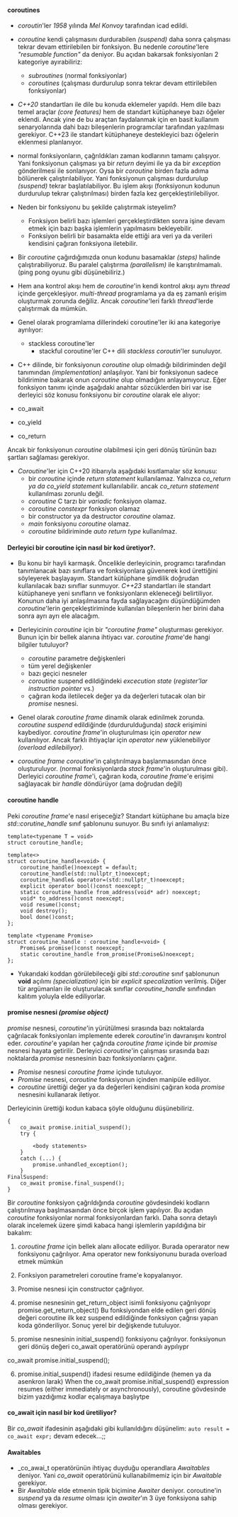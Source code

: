 #### coroutines
* _coroutin_'ler _1958_ yılında _Mel Konvoy_ tarafından icad edildi. 
  
* _coroutine_ kendi çalışmasını durdurabilen _(suspend)_ daha sonra çalışması tekrar devam ettirilebilen bir fonksiyon. Bu nedenle _coroutine_'lere _"resumable function"_ da deniyor. Bu açıdan bakarsak fonksiyonları 2 kategoriye ayırabiliriz:
  * _subroutines_ (normal fonksiyonlar)
  * _coroutines_ (çalışması durdurulup sonra tekrar devam ettirilebilen fonksiyonlar)
  
* _C++20_ standartları ile dile bu konuda eklemeler yapıldı. Hem dile bazı temel araçlar _(core features)_ hem de standart kütüphaneye bazı öğeler eklendi. 
Ancak yine de bu araçtan faydalanmak için en basit kullanım senaryolarında dahi bazı bileşenlerin programcılar tarafından yazılması gerekiyor. 
C++23 ile standart kütüphaneye destekleyici bazı öğelerin eklenmesi planlanıyor.

* normal fonksiyonların, çağrıldıkları zaman kodlarının tamamı çalışıyor. 
Yani fonksiyonun çalışması ya bir _return_ deyimi ile ya da bir _exception_ gönderilmesi ile sonlanıyor. 
Oysa bir _coroutine_ birden fazla adıma bölünerek çalıştırılabiliyor. 
Yani fonksiyonun çalışması durdurulup _(suspend)_ tekrar başlatılabiliyor. 
Bu işlem akışı (fonksiyonun kodunun durdurulup tekrar çalıştırılması) birden fazla kez gerçekleştirilebiliyor.

* Neden bir fonksiyonu bu şekilde çalıştırmak isteyelim? 
  * Fonksiyon belirli bazı işlemleri gerçekleştirdikten sonra işine devam etmek için bazı başka işlemlerin yapılmasını bekleyebilir.
  * Fonksiyon belirli bir basamakta elde ettiği ara veri ya da verileri kendisini çağıran fonksiyona iletebilir.

* Bir _coroutine_ çağırdığımızda onun kodunu basamaklar _(steps)_ halinde çalıştırabiliyoruz. 
Bu paralel çalıştırma _(parallelism)_ ile karıştırılmamalı. 
(ping pong oyunu gibi düşünebiliriz.)
* Hem ana kontrol akışı hem de _coroutine_'in kendi kontrol akışı aynı _thread_ içinde gerçekleşiyor. 
_multi-thread_ programlama ya da eş zamanlı erişim oluşturmak zorunda değiliz. 
Ancak _coroutine_'leri farklı _thread_'lerde çalıştırmak da mümkün.
* Genel olarak programlama dillerindeki coroutine'ler iki ana kategoriye ayrılıyor:
	* stackless coroutine'ler
        * stackful coroutine'ler
C++ dili _stackless coroutin_'ler sunuluyor.

* C++ dilinde, bir fonksiyonun _coroutine_ olup olmadığı bildiriminden değil tanımından _(implementation)_ anlaşılıyor. 
Yani bir fonksiyonun sadece bildirimine bakarak onun _coroutine_ olup olmadığını anlayamıyoruz. 
Eğer fonksiyon tanımı içinde aşağıdaki anahtar sözcüklerden biri var ise derleyici söz konusu fonksiyonu bir _coroutine_ olarak ele alıyor:
 * co_await
 * co_yield
 * co_return

Ancak bir fonksiyonun _coroutine_ olabilmesi için geri dönüş türünün bazı şartları sağlaması gerekiyor.

* _Coroutine_'ler için C++20 itibarıyla aşağıdaki kısıtlamalar söz konusu:
  * bir _coroutine_ içinde _return statement_ kullanılamaz. Yalnızca _co_return _ya da_ co_yield statement_ kullanılabilir. ancak _co_return statement_ kullanılması zorunlu değil.
  * _coroutine_ C tarzı bir _variadic_ fonksiyon olamaz.
  * _coroutine constexpr_ fonksiyon olamaz
  * bir constructor ya da destructor _coroutine_ olamaz.
  * _main_ fonksiyonu _coroutine_ olamaz.
  * _coroutine_ bildiriminde _auto return type_ kullanılmaz.

#### Derleyici bir coroutine için nasıl bir kod üretiyor?.
* Bu konu bir hayli karmaşık. Öncelikle derleyicinin, programcı tarafından tanımlanacak bazı sınıflara ve fonksiyonlara güvenerek kod ürettiğini söyleyerek başlayayım. Standart kütüphane şimdilik doğrudan kullanılacak bazı sınıflar sunmuyor. 
_C++23_ standartları ile standart kütüphaneye yeni sınıfların ve fonksiyonların ekleneceği belirtiliyor. 
Konunun daha iyi anlaşılmasına fayda sağlayacağını düşündüğümden _coroutine_'lerin gerçekleştiriminde kullanılan bileşenlerin her birini daha sonra ayrı ayrı ele alacağım.

* Derleyicinin _coroutine_ için bir _"coroutine frame"_ oluşturması gerekiyor. 
Bunun için bir bellek alanına ihtiyacı var. _coroutine frame_'de hangi bilgiler tutuluyor?
  * _coroutine_ parametre değişkenleri
  * tüm yerel değişkenler
  * bazı geçici nesneler
  * _coroutine_ suspend edildiğindeki _excecution state_ (_register'lar instruction pointer_ vs.)
  * çağıran koda iletilecek değer ya da değerleri tutacak olan bir _promise_ nesnesi.

* Genel olarak _coroutine frame_ dinamik olarak edinilmek zorunda. 
_coroutine suspend_ edildiğinde (durdurulduğunda) _stack_ erişimini kaybediyor. 
_coroutine frame_'in oluşturulması için _operator new_ kullanılıyor. 
Ancak farklı ihtiyaçlar için _operator new_ yüklenebiliyor _(overload edilebiliyor)_.

* _coroutine frame_ _coroutine_'in çalıştırılmaya başlanmasından önce oluşturuluyor. 
(normal fonksiyonlarda _stack frame_'in oluşturulması gibi). 
Derleyici _coroutine frame_'i,  çağıran koda, _coroutine frame_'e erişimi sağlayacak bir _handle_ döndürüyor (ama doğrudan değil)

#### coroutine handle
Peki _coroutine frame_'e nasıl erişeceğiz? Standart kütüphane bu amaçla bize _std::corutine_handle_ sınıf şablonunu sunuyor. Bu sınıfı iyi anlamalıyız:
```
template<typename T = void>
struct coroutine_handle;

template<>
struct coroutine_handle<void> {
	coroutine_handle()noexcept = default;
	coroutine_handle(std::nullptr_t)noexcept;
	coroutine_handle& operator=(std::nullptr_t)noexcept;
	explicit operator bool()const noexcept;
	static coroutine_handle from_address(void* adr) noexcept;
	void* to_address()const noexcept;
	void resume()const;
	void destroy();
	bool done()const;
};

template <typename Promise>
struct coroutine_handle : coroutine_handle<void> {
	Promise& promise()const noexcept;
	static coroutine_handle from_promise(Promise&)noexcept;
};
```

* Yukarıdaki koddan görülebileceği gibi _std::coroutine<T>_ sınıf şablonunun __void__ açılımı _(specialization)_ için bir _explicit specalization_ verilmiş.
 Diğer tür argümanları ile oluşturulacak sınıflar _coroutine_handle<void>_ sınıfından kalıtım yoluyla elde ediliyorlar. 

#### promise nesnesi _(promise object)_

_promise_ nesnesi, _coroutine_'in yürütülmesi sırasında bazı noktalarda çağrılacak fonksiyonları implemente ederek _coroutine_'in davranışını kontrol eder.
_coroutine_'e yapılan her çağrıda _coroutine frame_ içinde bir _promise_ nesnesi hayata getirilir. Derleyici _coroutine_'in çalışması sırasında bazı noktalarda _promise_ nesnesinin bazı fonksiyonlarını çağırır. 	
* _Promise_ nesnesi _coroutine frame_ içinde tutuluyor. 
* _Promise_ nesnesi, _coroutine_ fonksiyonun içinden manipüle ediliyor. 
* _coroutine_ ürettiği değer ya da değerleri kendisini çağıran koda _promise_ nesnesini kullanarak iletiyor.

Derleyicinin ürettiği kodun kabaca şöyle olduğunu düşünebiliriz.

```
{
	co_await promise.initial_suspend();
	try {
	
		<body statements>
	}
	catch (...) {
		promise.unhandled_exception();
	}
FinalSuspend:
	co_await promise.final_suspend();
}
```

Bir _coroutine_ fonksiyon çağrıldığında _coroutine_ gövdesindeki kodların çalıştırılmaya başlmasaından önce birçok işlem yapılıyor. Bu açıdan _coroutine_ fonksiyonlar normal fonksiyonlardan farklı. Daha sonra detaylı olarak incelemek üzere şimdi kabaca hangi işlemlerin yapıldığına bir bakalım:

1. _coroutine frame_ için bellek alanı allocate ediliyor. Burada operarator new fonksiyonu çağrılıyor. Ama operator new fonksiyonunu burada overload etmek mümkün
2. Fonksiyon parametreleri coroutine frame'e kopyalanıyor.
3. Promise nesnesi için constructor çağrılıyor.

4. promise nesnesinin get_return_object isimli fonksiyonu çağrılıyopr
promise.get_return_object() 
Bu fonksiyondan elde edilen geri dönüş değeri 
coroutine ilk kez suspend edildiğinde fonksiyon çağrısı yapan koda gönderiliyor. 
Sonuç yerel bir değişkende tutuluyor.

5. promise nesnesinin initial_suspend() fonksiyonu çağrılıyor. fonksiyonun geri dönüş değeri co_await operatörünü operandı aypılıypr

co_await promise.initial_suspend();

6. promise.initial_suspend() ifadesi resume edildiğinde (hemen ya da asenkron larak)
When the co_await promise.initial_suspend() expression resumes (either immediately or asynchronously), 
coroutine gövdesinde bizim yazdığımız kodlar eçalışmaya başlıytpe

	
	
#### co_await için nasıl bir kod üretiliyor?
Bir _co_await_ ifadesinin aşağıdaki gibi kullanıldığını düşünelim:
```auto result = co_await expr;```
devam edecek...;;
	
#### Awaitables
- _co_awai_t operatörünün ihtiyaç duyduğu operandlara _Awaitables_ deniyor. 
Yani _co_await_ operatörünü kullanabilmemiz için bir _Awaitable_ gerekiyor.
- Bir _Awaitable_ elde etmenin tipik biçimine _Awaiter_ deniyor.
coroutine'in _suspend_ ya da _resume_ olması için _awaiter_'ın 3 üye fonksiyona sahip olması gerekiyor. 





